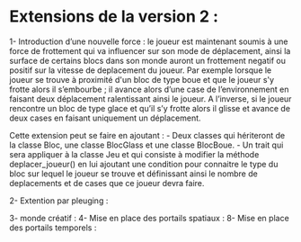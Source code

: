 # Extensions de la version 2 :
  1-  Introduction d’une nouvelle force : le joueur est maintenant soumis à une force de frottement qui va influencer sur son mode de déplacement, ainsi la surface de certains blocs dans son monde auront un frottement negatif ou positif sur la vitesse de deplacement du joueur. Par exemple lorsque le joueur se trouve à proximité d'un bloc de type boue et que le joueur s'y frotte alors il s’embourbe ; il avance alors d’une case de l’environnement en faisant deux déplacement ralentissant ainsi le joueur.
A l’inverse, si le joueur rencontre un bloc de type glace et qu’il s’y frotte alors il glisse et avance de deux cases en faisant uniquement un déplacement.

Cette extension peut se faire en ajoutant :
    -   Deux classes qui hériteront de la classe Bloc, une classe BlocGlass et une classe BlocBoue.
    -   Un trait qui sera appliquer à la classe Jeu et qui consiste à modifier la méthode deplacer_joueur() en lui ajoutant une condition pour connaitre le type du bloc sur lequel le joueur se trouve et définissant ainsi le nombre de deplacements et de cases que ce joueur devra faire.

  2-  Extention par pleuging : 
  
  3-  monde créatif :
  4-  Mise en place des portails spatiaux :
  8-  Mise en place des portails temporels :
